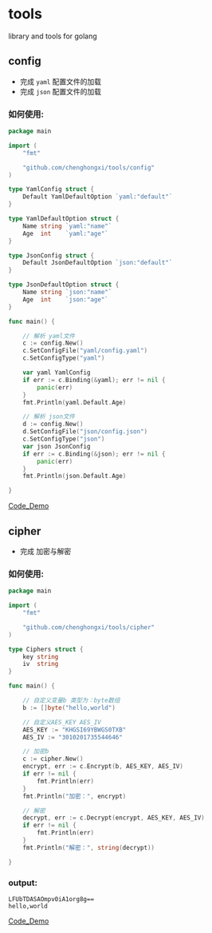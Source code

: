 # tools
library and tools for golang

## config
- 完成 `yaml` 配置文件的加载
- 完成 `json` 配置文件的加载

### 如何使用:
```go
package main

import (
	"fmt"

	"github.com/chenghongxi/tools/config"
)

type YamlConfig struct {
	Default YamlDefaultOption `yaml:"default"`
}

type YamlDefaultOption struct {
	Name string `yaml:"name"`
	Age  int    `yaml:"age"`
}

type JsonConfig struct {
	Default JsonDefaultOption `json:"default"`
}

type JsonDefaultOption struct {
	Name string `json:"name"`
	Age  int    `json:"age"`
}

func main() {

	// 解析 yaml文件
	c := config.New()
	c.SetConfigFile("yaml/config.yaml")
	c.SetConfigType("yaml")

	var yaml YamlConfig
	if err := c.Binding(&yaml); err != nil {
		panic(err)
	}
	fmt.Println(yaml.Default.Age)

	// 解析 json文件
	d := config.New()
	d.SetConfigFile("json/config.json")
	c.SetConfigType("json")
	var json JsonConfig
	if err := c.Binding(&json); err != nil {
		panic(err)
	}
	fmt.Println(json.Default.Age)

}
```
[Code_Demo](./examples/config/main.go)

## cipher
- 完成 加密与解密

### 如何使用:
```go
package main

import (
	"fmt"

	"github.com/chenghongxi/tools/cipher"
)

type Ciphers struct {
	key string
	iv  string
}

func main() {

	// 自定义变量b 类型为：byte数组
	b := []byte("hello,world")

	// 自定义AES_KEY AES_IV
	AES_KEY := "KHGSI69YBWGS0TXB"
	AES_IV := "3010201735544646"

	// 加密b
	c := cipher.New()
	encrypt, err := c.Encrypt(b, AES_KEY, AES_IV)
	if err != nil {
		fmt.Println(err)
	}
	fmt.Println("加密：", encrypt)

	// 解密
	decrypt, err := c.Decrypt(encrypt, AES_KEY, AES_IV)
	if err != nil {
		fmt.Println(err)
	}
	fmt.Println("解密：", string(decrypt))

}
```
### output:
```shell
LFUbTDASAOmpv0iA1org8g==
hello,world
```
[Code_Demo](./examples/cipher/main.go)
